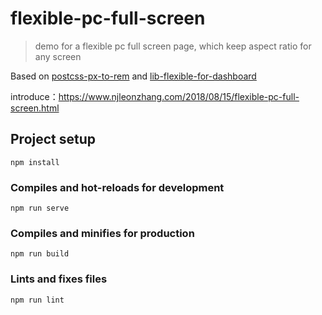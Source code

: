 # flexible-pc-full-screen
> demo for a flexible pc full screen page, which keep aspect ratio for any screen

Based on [postcss-px-to-rem](https://github.com/QuellingBlade/postcss-px-to-rem) and [lib-flexible-for-dashboard](https://github.com/QuellingBlade/lib-flexible-for-dashboard)

introduce：https://www.njleonzhang.com/2018/08/15/flexible-pc-full-screen.html

## Project setup
```
npm install
```

### Compiles and hot-reloads for development
```
npm run serve
```

### Compiles and minifies for production
```
npm run build
```

### Lints and fixes files
```
npm run lint
```
